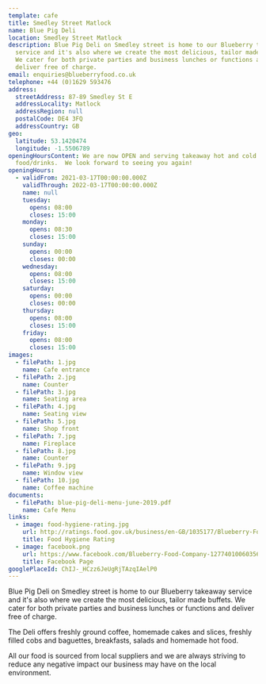 ```yaml
---
template: cafe
title: Smedley Street Matlock
name: Blue Pig Deli
location: Smedley Street Matlock
description: Blue Pig Deli on Smedley street is home to our Blueberry takeaway
  service and it's also where we create the most delicious, tailor made buffets.
  We cater for both private parties and business lunches or functions and
  deliver free of charge.
email: enquiries@blueberryfood.co.uk
telephone: +44 (0)1629 593476
address:
  streetAddress: 87-89 Smedley St E
  addressLocality: Matlock
  addressRegion: null
  postalCode: DE4 3FQ
  addressCountry: GB
geo:
  latitude: 53.1420474
  longitude: -1.5506789
openingHoursContent: We are now OPEN and serving takeaway hot and cold
  food/drinks.  We look forward to seeing you again!
openingHours:
  - validFrom: 2021-03-17T00:00:00.000Z
    validThrough: 2022-03-17T00:00:00.000Z
    name: null
    tuesday:
      opens: 08:00
      closes: 15:00
    monday:
      opens: 08:30
      closes: 15:00
    sunday:
      opens: 00:00
      closes: 00:00
    wednesday:
      opens: 08:00
      closes: 15:00
    saturday:
      opens: 00:00
      closes: 00:00
    thursday:
      opens: 08:00
      closes: 15:00
    friday:
      opens: 08:00
      closes: 15:00
images:
  - filePath: 1.jpg
    name: Cafe entrance
  - filePath: 2.jpg
    name: Counter
  - filePath: 3.jpg
    name: Seating area
  - filePath: 4.jpg
    name: Seating view
  - filePath: 5.jpg
    name: Shop front
  - filePath: 7.jpg
    name: Fireplace
  - filePath: 8.jpg
    name: Counter
  - filePath: 9.jpg
    name: Window view
  - filePath: 10.jpg
    name: Coffee machine
documents:
  - filePath: blue-pig-deli-menu-june-2019.pdf
    name: Cafe Menu
links:
  - image: food-hygiene-rating.jpg
    url: http://ratings.food.gov.uk/business/en-GB/1035177/Blueberry-Food-Company%2c-Ground-Floor-Derbyshire
    title: Food Hygiene Rating
  - image: facebook.png
    url: https://www.facebook.com/Blueberry-Food-Company-127740100603563
    title: Facebook Page
googlePlaceId: ChIJ-_HCzz6JeUgRjTAzqIAelP0
---
```


Blue Pig Deli on Smedley street is home to our Blueberry takeaway service and it's also where we create the most delicious, tailor made buffets. We cater for both private parties and business lunches or functions and deliver free of charge.

The Deli offers freshly ground coffee, homemade cakes and slices, freshly filled cobs and baguettes, breakfasts, salads and homemade hot food.

All our food is sourced from local suppliers and we are always striving to reduce any negative impact our business may have on the local environment.
